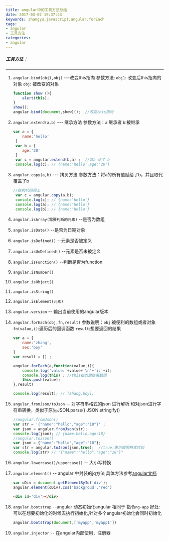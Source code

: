 ```yaml
---
title: angular中的工具方法总结
date: 2017-03-02 19:37:43
keywords: zhangyu,javascript,angular.forEach
tags:
- angular
- 工具方法
categories:
- angular
---
```


##### 工具方法：
***
1. `angular.bind(obj1,obj)` ---改变this指向
	参数方法: `obj1`: 改变后this指向的对象  `obj`: 被改变的对象  

	```javascript
	function show (){
		alert(this);
	}
	show();
	angular.bind(document,show)();  //改变this指向  
	```
<!-- more -->
2. `angular.extend(a,b)` --- 继承方法
	参数方法：`a`:继承者  `b`:被继承
	````javascript
	var a = {
	 	name:'hello'
	 }
	 var b = {
	 	age:'20'
	 }
	 var c = angular.extend(b,a) ;  //将a 给了 b
	 console.log(c); // {name:'hello',age:'20'}
	````

3. `angular.copy(a,b)` --- 拷贝方法
	参数方法：将a的所有值赋给了b，并且取代覆盖了b
	````javascript
	//结构代码同上
	 var c = angular.copy(a,b);  
	 console.log(c); // {name:'hello'}
	 console.log(a); // {name:'hello'}
	 console.log(b); // {name:'hello'}
	````
4. `angular.isArray(需要判断的元素)` --是否为数组

5. `angular.isDate()` --是否为日期对象

6. `angular.isDefined()` --元素是否被定义

7. `angular.isUnDefined()`  --元素是否未被定义

8. `angular.isFunction()` --判断是否为function

9. `angular.isNumber()`

10. `angular.isObject()`

11. `angular.isString()`

12. `angular.isElement(元素)`

13. `angular.version` -- 输出当前使用的angular版本

14. `angular.forEach(obj,fn,result)`
	参数说明：`obj`:被便利的数组或者对象   `fn(value,i)`:遍历后的回调函数  `result`:想要返回的结果

	```javascript
	var a = {
		name:'zhang',
		sex:'boy'
	}
	var result = [] ;

	angular.forEach(a,function(value,i){
		console.log('value:'+value+'\n'+'i:'+i);
		console.log(this) ; //this指的是结果数组
		this.push(value);
	},result)

	console.log(result); // [zhang,boy];
	```

15. `angular.fromJson/toJson` -- 对字符串格式的json 进行解析  和对json进行字符串转换，类似于原生JSON.parse()  JSON.stringify()

	```javascript
	//angular.fromJson()
	var str = '{"name":"hello","age":"18"}' ;
	var json = angular.fromJson(str);
	console.log(json); // {name:hello,age:18}
	//angular.toJson()
	var json = {"name":"hello","age":"18"};
	var str = angular.toJson(json,true);  //true:表示按照格式打印
	console.log(str) // "{"name":"hello","age":"18"}"
	```

16. `angular.lowercase()/uppercase()`  -- 大小写转换

17. `angular.element()` -- angular 中封装的jq方法  具体方法参考[angular文档](https://docs.angularjs.org/api/ng/function/angular.element)
	```javascript
	var oDiv = document.getElementById('div');
	angular.element(oDiv).css('backgroud','red')
	```
	```html
	<div id='div'></div>
	```

18. `angular.bootstrap` --angular 动态初始化angular 相同于 指令`ng-app`
	好处:可以在想要初始化的时候去执行初始化,针对多个angular初始化会同时初始化
	```javascript
	angular.bootstrap(document,['myapp','myapp1'])
	```

19. `angular.injector` -- 在angular内部使用，注册器
